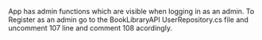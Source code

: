 App has admin functions which are visible when logging in as an admin. To Register as an admin go to the BookLibraryAPI UserRepository.cs file and uncomment 107 line and comment 108 acordingly.
